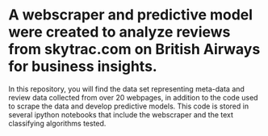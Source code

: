 # A webscraper and predictive model were created to analyze reviews from skytrac.com on British Airways for business insights. 

In this repository, you will find the data set representing meta-data and review data collected from over 20 webpages, in addition to the code used to scrape the data and develop predictive models. This code is stored in several ipython notebooks that include the webscraper and the text classifying algorithms tested.
